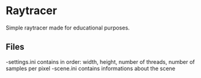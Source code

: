 # Raytracer

Simple raytracer made for educational purposes.

## Files

-settings.ini contains in order: width, height, number of threads, number of samples per pixel
-scene.ini contains informations about the scene